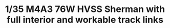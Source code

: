 ---
layout: product
title: "1/35 M4A3 76W HVSS Sherman with full interior and workable track links"
price: "TBA" 
desc: "Maketa"
img_path: "/assets/img/RFM5042.jpg"
brand: "N/A"
available: false
special_offer: false
new: false
soon: false
cat: "010000"
subcat: "010800"
subsubcat: "0N/A"
sifra: "RFM5042"
popular: false
---